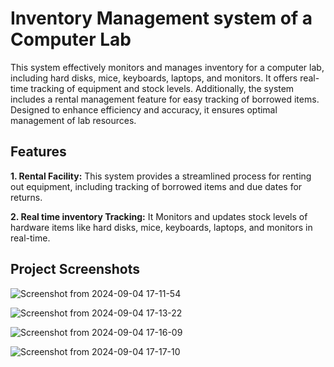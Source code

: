 # Inventory Management system of a Computer Lab

This system effectively monitors and manages inventory for a computer lab, including hard disks, mice, keyboards, laptops, and monitors. 
It offers real-time tracking of equipment and stock levels. 
Additionally, the system includes a rental management feature for easy tracking of borrowed items. 
Designed to enhance efficiency and accuracy, it ensures optimal management of lab resources.

## Features

**1. Rental Facility:** This system provides a streamlined process for renting out equipment, including tracking of borrowed items and due dates for returns.

**2. Real time inventory Tracking:** It Monitors and updates stock levels of hardware items like hard disks, mice, keyboards, laptops, and monitors in real-time.


## Project Screenshots
![Screenshot from 2024-09-04 17-11-54](https://github.com/user-attachments/assets/45f4b7ed-5c1e-43e4-9028-39f0c3d3fc8f)

![Screenshot from 2024-09-04 17-13-22](https://github.com/user-attachments/assets/670a243f-1634-40ad-a214-143d4a442266)

![Screenshot from 2024-09-04 17-16-09](https://github.com/user-attachments/assets/4dbdcfe3-389d-4744-ab86-c224b02fe421)

![Screenshot from 2024-09-04 17-17-10](https://github.com/user-attachments/assets/c1d425f6-0254-4fc1-a657-960139d498dd)




